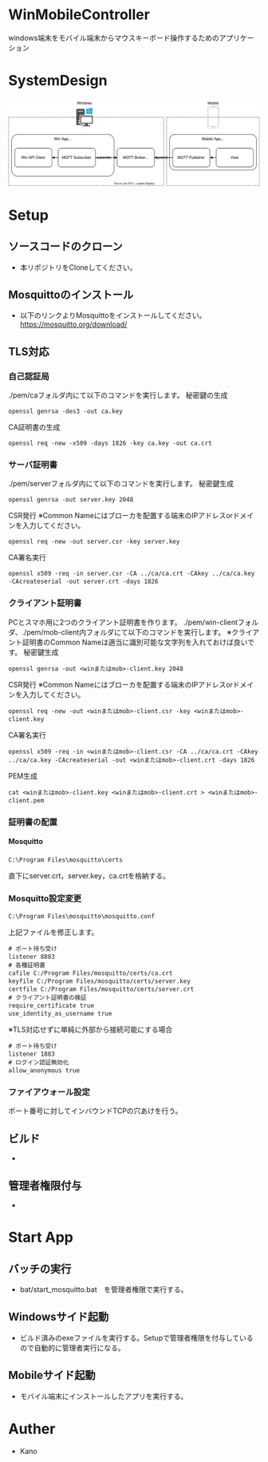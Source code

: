# WinMobileController

windows端末をモバイル端末からマウスキーボード操作するためのアプリケーション
# SystemDesign
![alt](./doc/img/SystemDesign.drawio.svg)
# Setup
## ソースコードのクローン
* 本リポジトリをCloneしてください。
## Mosquittoのインストール
* 以下のリンクよりMosquittoをインストールしてください。
https://mosquitto.org/download/

## TLS対応
### 自己認証局
./pem/caフォルダ内にて以下のコマンドを実行します。
秘密鍵の生成
```
openssl genrsa -des3 -out ca.key
```
CA証明書の生成
```
openssl req -new -x509 -days 1826 -key ca.key -out ca.crt
```

### サーバ証明書
./pem/serverフォルダ内にて以下のコマンドを実行します。
秘密鍵生成
```
openssl genrsa -out server.key 2048
```

CSR発行
※Common Nameにはブローカを配置する端末のIPアドレスorドメインを入力してください。
```
openssl req -new -out server.csr -key server.key
```

CA署名実行
```
openssl x509 -req -in server.csr -CA ../ca/ca.crt -CAkey ../ca/ca.key -CAcreateserial -out server.crt -days 1826
```

### クライアント証明書
PCとスマホ用に2つのクライアント証明書を作ります。
./pem/win-clientフォルダ、./pem/mob-client内フォルダにて以下のコマンドを実行します。
※クライアント証明書のCommon Nameは適当に識別可能な文字列を入れておけば良いです。
秘密鍵生成
```
openssl genrsa -out <winまたはmob>-client.key 2048
```

CSR発行
※Common Nameにはブローカを配置する端末のIPアドレスorドメインを入力してください。
```
openssl req -new -out <winまたはmob>-client.csr -key <winまたはmob>-client.key
```

CA署名実行
```
openssl x509 -req -in <winまたはmob>-client.csr -CA ../ca/ca.crt -CAkey ../ca/ca.key -CAcreateserial -out <winまたはmob>-client.crt -days 1826
```
PEM生成
```
cat <winまたはmob>-client.key <winまたはmob>-client.crt > <winまたはmob>-client.pem
```

### 証明書の配置
#### Mosquitto
```
C:\Program Files\mosquitto\certs　
```
直下にserver.crt，server.key，ca.crtを格納する。

### Mosquitto設定変更
```
C:\Program Files\mosquitto\mosquitto.conf
```
上記ファイルを修正します。
```
# ポート待ち受け
listener 8883
# 各種証明書
cafile C:/Program Files/mosquitto/certs/ca.crt
keyfile C:/Program Files/mosquitto/certs/server.key
certfile C:/Program Files/mosquitto/certs/server.crt
# クライアント証明書の検証
require_certificate true
use_identity_as_username true
```

※TLS対応せずに単純に外部から接続可能にする場合
```
# ポート待ち受け
listener 1883
# ログイン認証無効化
allow_anonymous true
```
### ファイアウォール設定
ポート番号に対してインバウンドTCPの穴あけを行う。

## ビルド
*

## 管理者権限付与
*
# Start App
## バッチの実行
* bat/start_mosquitto.bat　を管理者権限で実行する。

## Windowsサイド起動
* ビルド済みのexeファイルを実行する。Setupで管理者権限を付与しているので自動的に管理者実行になる。

## Mobileサイド起動
* モバイル端末にインストールしたアプリを実行する。
# Auther
* Kano
